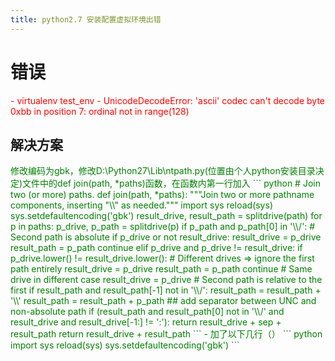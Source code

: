 ```yaml
---
title: python2.7 安装配置虚拟环境出错
---
```


# 错误
<font color=red>
- virtualenv test_env
- UnicodeDecodeError: 'ascii' codec can't decode byte 0xbb in position 7: ordinal not in range(128)
</font>

## 解决方案
<font color=green>
修改编码为gbk，修改D:\Python27\Lib\ntpath.py(位置由个人python安装目录决定)文件中的def join(path, *paths)函数，在函数内第一行加入
``` python
# Join two (or more) paths.  
def join(path, *paths):  
    """Join two or more pathname components, inserting "\\" as needed."""  
    import sys
    reload(sys) 
    sys.setdefaultencoding('gbk')
    result_drive, result_path = splitdrive(path)  
    for p in paths:  
        p_drive, p_path = splitdrive(p)  
        if p_path and p_path[0] in '\\/':  
            # Second path is absolute  
            if p_drive or not result_drive:  
                result_drive = p_drive  
            result_path = p_path  
            continue  
        elif p_drive and p_drive != result_drive:  
            if p_drive.lower() != result_drive.lower():  
                # Different drives => ignore the first path entirely  
                result_drive = p_drive  
                result_path = p_path  
                continue  
            # Same drive in different case  
            result_drive = p_drive  
        # Second path is relative to the first  
        if result_path and result_path[-1] not in '\\/':  
            result_path = result_path + '\\'  
        result_path = result_path + p_path  
    ## add separator between UNC and non-absolute path  
    if (result_path and result_path[0] not in '\\/' and  
        result_drive and result_drive[-1:] != ':'):  
        return result_drive + sep + result_path  
    return result_drive + result_path
```
- 加了以下几行（）
``` python
    import sys
    reload(sys) 
    sys.setdefaultencoding('gbk')
```
</font>